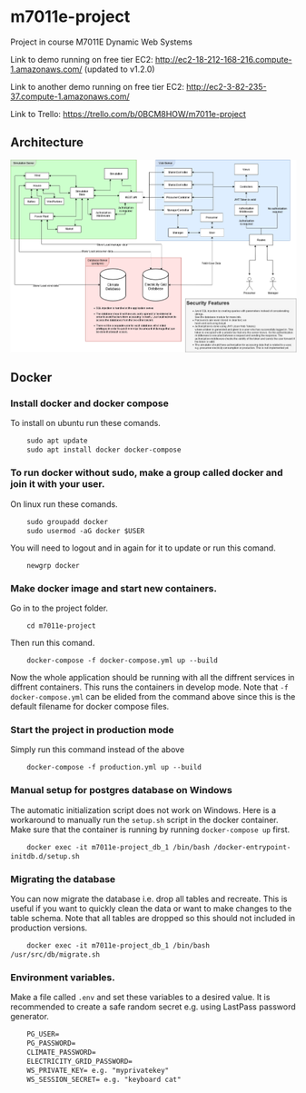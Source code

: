 # m7011e-project
Project in course M7011E Dynamic Web Systems

Link to demo running on free tier EC2: http://ec2-18-212-168-216.compute-1.amazonaws.com/ (updated to v1.2.0)

Link to another demo running on free tier EC2: http://ec2-3-82-235-37.compute-1.amazonaws.com/

Link to Trello: https://trello.com/b/0BCM8HOW/m7011e-project

## Architecture
![Architecture](https://github.com/Aleman778/m7011e-project/blob/master/Architecture2.png)

## Docker

### Install docker and docker compose
To install on ubuntu run these comands.
```
    sudo apt update
    sudo apt install docker docker-compose
```

### To run docker without sudo, make a group called docker and join it with your user. 
On linux run these comands.
```
    sudo groupadd docker
    sudo usermod -aG docker $USER
```
You will need to logout and in again for it to update or run this comand.
```
    newgrp docker 
```

### Make docker image and start new containers.
Go in to the project folder.
```
    cd m7011e-project
```
Then run this comand.
```
    docker-compose -f docker-compose.yml up --build
```
Now the whole application should be running with all the diffrent
services in diffrent containers. This runs the containers in develop
mode. Note that `-f docker-compose.yml` can be elided from the command
above since this is the default filename for  docker compose files.

### Start the project in production mode
Simply run this command instead of the above
```
    docker-compose -f production.yml up --build
```

### Manual setup for postgres database on Windows
The automatic initialization script does not work on Windows.
Here is a workaround to manually run the `setup.sh` script in the docker container.
Make sure that the container is running by running `docker-compose up` first.
```
    docker exec -it m7011e-project_db_1 /bin/bash /docker-entrypoint-initdb.d/setup.sh
```

### Migrating the database
You can now migrate the database i.e. drop all tables and recreate. This is useful if you want to quickly clean the data or want to make changes to the table schema. Note that all tables are dropped so this should not included in production versions.
```
    docker exec -it m7011e-project_db_1 /bin/bash /usr/src/db/migrate.sh
```

### Environment variables.
Make a file called `.env` and set these variables to a desired value.
It is recommended to create a safe random secret e.g. using LastPass password generator.
```
    PG_USER=
    PG_PASSWORD=
    CLIMATE_PASSWORD=
    ELECTRICITY_GRID_PASSWORD=
    WS_PRIVATE_KEY= e.g. "myprivatekey"
    WS_SESSION_SECRET= e.g. "keyboard cat"
```
